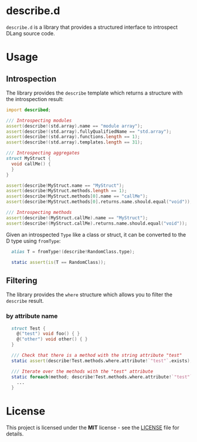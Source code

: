 # describe.d

`describe.d` is a library that provides a structured interface to introspect
DLang source code.

# Usage

## Introspection

The library provides the `describe` template which returns a structure with
the introspection result:

```d
import described;

/// Introspecting modules
assert(describe!(std.array).name == "module array");
assert(describe!(std.array).fullyQualifiedName == "std.array");
assert(describe!(std.array).functions.length == 1);
assert(describe!(std.array).templates.length == 31);

/// Introspecting aggregates
struct MyStruct {
  void callMe() {
  }
}

assert(describe!MyStruct.name == "MyStruct");
assert(describe!MyStruct.methods.length == 1);
assert(describe!MyStruct.methods[0].name == "callMe");
assert(describe!MyStruct.methods[0].returns.name.should.equal("void"));

/// Introspecting methods
assert(describe!(MyStruct.callMe).name == "MyStruct");
assert(describe!(MyStruct.callMe).returns.name.should.equal("void"));
```

Given an introspected `Type` like a class or struct, it can be converted to the
D type using `fromType`:

```d
  alias T = fromType!(describe!RandomClass.type);

  static assert(is(T == RandomClass));
```

## Filtering

The library provides the `where` structure which allows you to filter the `describe` result.

### by attribute name

```d
  struct Test {
    @("test") void foo() { }
    @("other") void other() { }
  }

  /// Check that there is a method with the string attribute "test"
  static assert(describe!Test.methods.where.attribute!`"test"`.exists);

  /// Iterate over the methods with the "test" attribute
  static foreach(method; describe!Test.methods.where.attribute!`"test"`) {
    ...
  }
```

# License

This project is licensed under the **MIT** license - see the [LICENSE](LICENSE) file for details.
